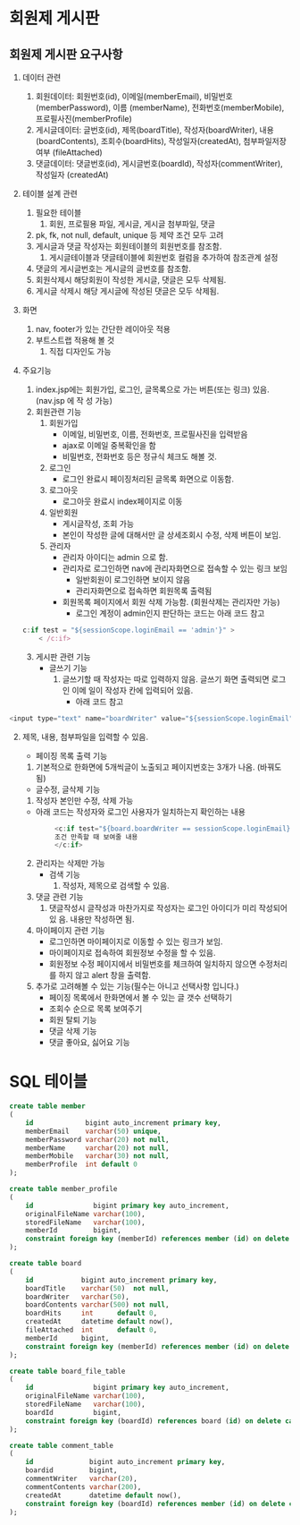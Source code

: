 # 회원제 게시판

## 회원제 게시판 요구사항

1. 데이터 관련
    1. 회원데이터: 회원번호(id), 이메일(memberEmail), 비밀번호(memberPassword), 이름
       (memberName), 전화번호(memberMobile), 프로필사진(memberProfile)
    2. 게시글데이터: 글번호(id), 제목(boardTitle), 작성자(boardWriter), 내용
       (boardContents), 조회수(boardHits), 작성일자(createdAt), 첨부파일저장여부
       (fileAttached)
    3. 댓글데이터: 댓글번호(id), 게시글번호(boardId), 작성자(commentWriter), 작성일자
       (createdAt)
2. 테이블 설계 관련
    1. 필요한 테이블
        1. 회원, 프로필용 파일, 게시글, 게시글 첨부파일, 댓글
    2. pk, fk, not null, default, unique 등 제약 조건 모두 고려
    3. 게시글과 댓글 작성자는 회원테이블의 회원번호를 참조함.
        1. 게시글테이블과 댓글테이블에 회원번호 컬럼을 추가하여 참조관계 설정
    4. 댓글의 게시글번호는 게시글의 글번호를 참조함.
    5. 회원삭제시 해당회원이 작성한 게시글, 댓글은 모두 삭제됨.
    6. 게시글 삭제시 해당 게시글에 작성된 댓글은 모두 삭제됨.
3. 화면
    1. nav, footer가 있는 간단한 레이아웃 적용
    2. 부트스트랩 적용해 볼 것
        1. 직접 디자인도 가능
4. 주요기능
    1. index.jsp에는 회원가입, 로그인, 글목록으로 가는 버튼(또는 링크) 있음. (nav.jsp 에 작
       성 가능)
    2. 회원관련 기능
        1. 회원가입
            - 이메일, 비밀번호, 이름, 전화번호, 프로필사진을 입력받음
            - ajax로 이메일 중복확인을 함
            - 비밀번호, 전화번호 등은 정규식 체크도 해볼 것.
        2. 로그인
            - 로그인 완료시 페이징처리된 글목록 화면으로 이동함.
        3. 로그아웃
            - 로그아웃 완료시 index페이지로 이동
        4. 일반회원
            - 게시글작성, 조회 가능
            - 본인이 작성한 글에 대해서만 글 상세조회시 수정, 삭제 버튼이 보임.
        5. 관리자
            - 관리자 아이디는 admin 으로 함.
            - 관리자로 로그인하면 nav에 관리자화면으로 접속할 수 있는 링크 보임
                - 일반회원이 로그인하면 보이지 않음
                - 관리자화면으로 접속하면 회원목록 출력됨
            - 회원목록 페이지에서 회원 삭제 가능함. (회원삭제는 관리자만 가능)
                - 로그인 계정이 admin인지 판단하는 코드는 아래 코드 참고

    ```js
    c:if test = "${sessionScope.loginEmail == 'admin'}" >
        < /c:if>
    ```           

    3. 게시판 관련 기능
        - 글쓰기 기능
            1. 글쓰기할 때 작성자는 따로 입력하지 않음. 글쓰기 화면 출력되면 로그인 이메
               일이 작성자 칸에 입력되어 있음.
                - 아래 코드 참고

```js
<input type="text" name="boardWriter" value="${sessionScope.loginEmail">
```

2. 제목, 내용, 첨부파일을 입력할 수 있음.
    - 페이징 목록 출력 기능

    1. 기본적으로 한화면에 5개씩글이 노출되고 페이지번호는 3개가 나옴. (바꿔도
       됨)

    - 글수정, 글삭제 기능

    1. 작성자 본인만 수정, 삭제 가능

    - 아래 코드는 작성자와 로그인 사용자가 일치하는지 확인하는 내용

   ```js
           <c:if test="${board.boardWriter == sessionScope.loginEmail}">
           조건 만족할 때 보여줄 내용
           </c:if>
   ```
    2. 관리자는 삭제만 가능
        - 검색 기능
            1. 작성자, 제목으로 검색할 수 있음.
    4. 댓글 관련 기능
        1. 댓글작성시 글작성과 마찬가지로 작성자는 로그인 아이디가 미리 작성되어 있
           음. 내용만 작성하면 됨.
    5. 마이페이지 관련 기능
        - 로그인하면 마이페이지로 이동할 수 있는 링크가 보임.
        - 마이페이지로 접속하여 회원정보 수정을 할 수 있음.
        - 회원정보 수정 페이지에서 비밀번호를 체크하여 일치하지 않으면 수정처리를 하지
          않고 alert 창을 출력함.
    6. 추가로 고려해볼 수 있는 기능(필수는 아니고 선택사항 입니다.)
        - 페이징 목록에서 한화면에서 볼 수 있는 글 갯수 선택하기
        - 조회수 순으로 목록 보여주기
        - 회원 탈퇴 기능
        - 댓글 삭제 기능
        - 댓글 좋아요, 싫어요 기능

# SQL 테이블

```sql
create table member
(
    id             bigint auto_increment primary key,
    memberEmail    varchar(50) unique,
    memberPassword varchar(20) not null,
    memberName     varchar(20) not null,
    memberMobile   varchar(30) not null,
    memberProfile  int default 0
);
```

```sql
create table member_profile
(
    id               bigint primary key auto_increment,
    originalFileName varchar(100),
    storedFileName   varchar(100),
    memberId         bigint,
    constraint foreign key (memberId) references member (id) on delete cascade
);
```

```sql
create table board
(
    id            bigint auto_increment primary key,
    boardTitle    varchar(50)  not null,
    boardWriter   varchar(50),
    boardContents varchar(500) not null,
    boardHits     int      default 0,
    createdAt     datetime default now(),
    fileAttached  int      default 0,
    memberId      bigint,
    constraint foreign key (memberId) references member (id) on delete cascade
);
```

```sql
create table board_file_table
(
    id               bigint primary key auto_increment,
    originalFileName varchar(100),
    storedFileName   varchar(100),
    boardId          bigint,
    constraint foreign key (boardId) references board (id) on delete cascade
);
```

```sql
create table comment_table
(
    id              bigint auto_increment primary key,
    boardid         bigint,
    commentWriter   varchar(20),
    commentContents varchar(200),
    createdAt       datetime default now(),
    constraint foreign key (boardId) references member (id) on delete cascade
);
```